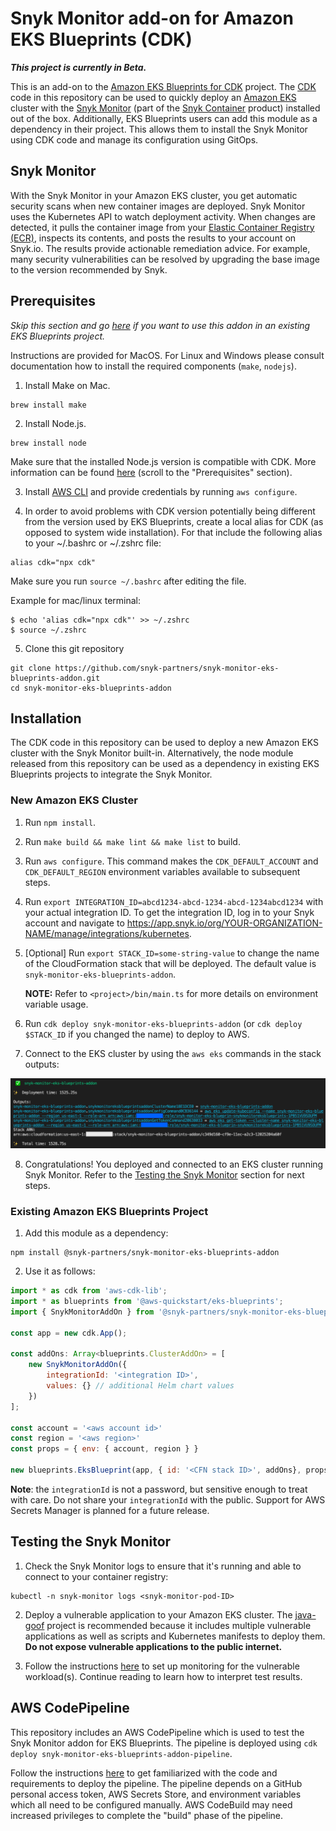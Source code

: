 # Snyk Monitor add-on for Amazon EKS Blueprints (CDK)
**_This project is currently in Beta._**

This is an add-on to the [Amazon EKS Blueprints for CDK](https://github.com/aws-quickstart/cdk-eks-blueprints) project. The [CDK](https://aws.amazon.com/cdk/) code in this repository can be used to quickly deploy an [Amazon EKS](https://aws.amazon.com/eks/) cluster with the [Snyk Monitor](https://github.com/snyk/kubernetes-monitor) (part of the [Snyk Container](https://snyk.io/product/container-vulnerability-management/) product) installed out of the box. Additionally, EKS Blueprints users can add this module as a dependency in their project. This allows them to install the Snyk Monitor using CDK code and manage its configuration using GitOps.

## Snyk Monitor
With the Snyk Monitor in your Amazon EKS cluster, you get automatic security scans when new container images are deployed. Snyk Monitor uses the Kubernetes API to watch deployment activity. When changes are detected, it pulls the container image from your [Elastic Container Registry (ECR)](https://aws.amazon.com/ecr/), inspects its contents, and posts the results to your account on Snyk.io. The results provide actionable remediation advice. For example, many security vulnerabilities can be resolved by upgrading the base image to the version recommended by Snyk.

## Prerequisites
_Skip this section and go [here](#existing-amazon-eks-blueprints-project) if you want to use this addon in an existing EKS Blueprints project._

Instructions are provided for MacOS. For Linux and Windows please consult documentation how to install the required components (`make`, `nodejs`).

1. Install Make on Mac.
```
brew install make
```
2. Install Node.js.
```
brew install node
```

Make sure that the installed Node.js version is compatible with CDK. More information can be found [here](https://docs.aws.amazon.com/cdk/latest/guide/getting_started.html#:~:text=All%20AWS%20CDK,a%20different%20recommendation.) (scroll to the "Prerequisites" section).

3. Install [AWS CLI](https://docs.aws.amazon.com/cli/latest/userguide/getting-started-install.html) and provide credentials by running `aws configure`. 

4. In order to avoid problems with CDK version potentially being different from the version used by EKS Blueprints, create a local alias for CDK (as opposed to system wide installation). For that include the following alias to your ~/.bashrc or ~/.zshrc file:

```
alias cdk="npx cdk"
```
Make sure you run `source ~/.bashrc` after editing the file. 

Example for mac/linux terminal:

```
$ echo 'alias cdk="npx cdk"' >> ~/.zshrc
$ source ~/.zshrc
```

5. Clone this git repository
```
git clone https://github.com/snyk-partners/snyk-monitor-eks-blueprints-addon.git
cd snyk-monitor-eks-blueprints-addon
```

## Installation
The CDK code in this repository can be used to deploy a new Amazon EKS cluster with the Snyk Monitor built-in. Alternatively, the node module released from this repository can be used as a dependency in existing EKS Blueprints projects to integrate the Snyk Monitor.

### New Amazon EKS Cluster
1. Run `npm install`.

2. Run `make build && make lint && make list` to build.

3. Run `aws configure`. This command makes the `CDK_DEFAULT_ACCOUNT` and `CDK_DEFAULT_REGION` environment variables available to subsequent steps.

4. Run `export INTEGRATION_ID=abcd1234-abcd-1234-abcd-1234abcd1234` with your actual integration ID. To get the integration ID, log in to your Snyk account and navigate to https://app.snyk.io/org/YOUR-ORGANIZATION-NAME/manage/integrations/kubernetes.

5. [Optional] Run `export STACK_ID=some-string-value` to change the name of the CloudFormation stack that will be deployed. The default value is `snyk-monitor-eks-blueprints-addon`.

    **NOTE:** Refer to `<project>/bin/main.ts` for more details on environment variable usage.

6. Run `cdk deploy snyk-monitor-eks-blueprints-addon` (or `cdk deploy $STACK_ID` if you changed the name) to deploy to AWS.

7. Connect to the EKS cluster by using the `aws eks` commands in the stack outputs:

![Stack outputs](docs/images/connect.png)

8. Congratulations! You deployed and connected to an EKS cluster running Snyk Monitor. Refer to the [Testing the Snyk Monitor](#testing-the-snyk-monitor) section for next steps.

### Existing Amazon EKS Blueprints Project
1. Add this module as a dependency:
```
npm install @snyk-partners/snyk-monitor-eks-blueprints-addon
```

2. Use it as follows:
```js
import * as cdk from 'aws-cdk-lib';
import * as blueprints from '@aws-quickstart/eks-blueprints';
import { SnykMonitorAddOn } from '@snyk-partners/snyk-monitor-eks-blueprints-addon';

const app = new cdk.App();

const addOns: Array<blueprints.ClusterAddOn> = [
    new SnykMonitorAddOn({
        integrationId: '<integration ID>',
        values: {} // additional Helm chart values
    })
];

const account = '<aws account id>'
const region = '<aws region>'
const props = { env: { account, region } }

new blueprints.EksBlueprint(app, { id: '<CFN stack ID>', addOns}, props)
```

**Note**: the `integrationId` is not a password, but sensitive enough to treat with care. Do not share your `integrationId` with the public. Support for AWS Secrets Manager is planned for a future release.

## Testing the Snyk Monitor
1. Check the Snyk Monitor logs to ensure that it's running and able to connect to your container registry:
```
kubectl -n snyk-monitor logs <snyk-monitor-pod-ID>
```
2. Deploy a vulnerable application to your Amazon EKS cluster. The [java-goof](https://github.com/snyk-labs/java-goof) project is recommended because it includes multiple vulnerable applications as well as scripts and Kubernetes manifests to deploy them. **Do not expose vulnerable applications to the public internet.**

3. Follow the instructions [here](https://docs.snyk.io/products/snyk-container/image-scanning-library/kubernetes-workload-and-image-scanning/adding-kubernetes-workloads-for-security-scanning#manually-add-workloads) to set up monitoring for the vulnerable workload(s). Continue reading to learn how to interpret test results.

## AWS CodePipeline
This repository includes an AWS CodePipeline which is used to test the Snyk Monitor addon for EKS Blueprints. The pipeline is deployed using `cdk deploy snyk-monitor-eks-blueprints-addon-pipeline`.

Follow the instructions [here](https://aws-quickstart.github.io/cdk-eks-blueprints/pipelines/#creating-a-pipeline) to get familiarized with the code and requirements to deploy the pipeline. The pipeline depends on a GitHub personal access token, AWS Secrets Store, and environment variables which all need to be configured manually. AWS CodeBuild may need increased privileges to complete the "build" phase of the pipeline.
